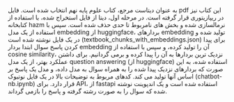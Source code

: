 به عنوان دیتاست مرجع، کتاب علوم پایه نهم انتخاب شده است. فایل pdf این کتاب نیز در ریپازیتوری قرار گرفته است.
در مرحله اول، دیتا از فایل استخراج شده، با استفاده از کتابخانه hazm نرمالسازی شده و بخش های نامربوط تا حدی حذف شده است. سپس با استفاده از یک مدل embedding از huggingface،
بردارهای embedding تولید شده و در یک فایل نوشته شده است (textbook_chunks_with_embeddings.json)
برای پیدا کردن پاسخ سوال ابتدا بردار embedding آن را تولید کرده، و سپس با استفاده از cosine similarity، نزدیک ترین بردارها به آن را پیدا کرده و برمی گردانیم.
برای داشتن عملکرد بهتر، از یک مدل question answering (از huggingface) استفاده شده، به این صورت که بردارهای نزدیک پیدا شده را به همراه سوال به مدل داده، و مدل یک پاسخ
بر اساس آنها تولید می کند.
کدهای مربوط به توضیحات بالا در یک فایل نوتبوک (chatbot-nb.ipynb) قرار دارد.
برای API، از fastapi استفاده شده است و یک اندپوینت نوشته شده که سوال را به صورت رشته گرفته و پاسخ را بازمی گرداند. 

